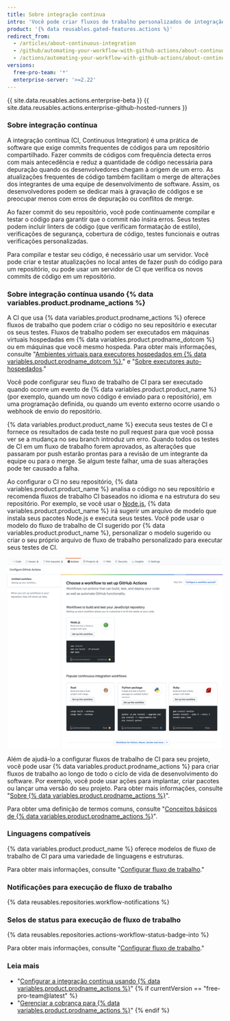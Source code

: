 ```yaml
---
title: Sobre integração contínua
intro: 'Você pode criar fluxos de trabalho personalizados de integração contínua (CI) e implantação contínua (CD) diretamente no seu repositório de {% data variables.product.prodname_dotcom %} com as {% data variables.product.prodname_actions %}.'
product: '{% data reusables.gated-features.actions %}'
redirect_from:
  - /articles/about-continuous-integration
  - /github/automating-your-workflow-with-github-actions/about-continuous-integration
  - /actions/automating-your-workflow-with-github-actions/about-continuous-integration
versions:
  free-pro-team: '*'
  enterprise-server: '>=2.22'
---
```


{{ site.data.reusables.actions.enterprise-beta }}
{{ site.data.reusables.actions.enterprise-github-hosted-runners }}

### Sobre integração contínua

A integração contínua (CI, Continuous Integration) é uma prática de software que exige commits frequentes de códigos para um repositório compartilhado. Fazer commits de códigos com frequência detecta erros com mais antecedência e reduz a quantidade de código necessária para depuração quando os desenvolvedores chegam à origem de um erro. As atualizações frequentes de código também facilitam o merge de alterações dos integrantes de uma equipe de desenvolvimento de software. Assim, os desenvolvedores podem se dedicar mais à gravação de códigos e se preocupar menos com erros de depuração ou conflitos de merge.

Ao fazer commit do seu repositório, você pode continuamente compilar e testar o código para garantir que o commit não insira erros. Seus testes podem incluir linters de código (que verificam formatação de estilo), verificações de segurança, cobertura de código, testes funcionais e outras verificações personalizadas.

Para compilar e testar seu código, é necessário usar um servidor. Você pode criar e testar atualizações no local antes de fazer push do código para um repositório, ou pode usar um servidor de CI que verifica os novos commits de código em um repositório.

### Sobre integração contínua usando {% data variables.product.prodname_actions %}

A CI que usa {% data variables.product.prodname_actions %} oferece fluxos de trabalho que podem criar o código no seu repositório e executar os seus testes. Fluxos de trabalho podem ser executados em máquinas virtuais hospedadas em {% data variables.product.prodname_dotcom %} ou em máquinas que você mesmo hospeda. Para obter mais informações, consulte "[Ambientes virtuais para executores hospedados em {% data variables.product.prodname_dotcom %}](/actions/automating-your-workflow-with-github-actions/virtual-environments-for-github-hosted-runners)," e "[Sobre executores auto-hospedados](/actions/automating-your-workflow-with-github-actions/about-self-hosted-runners)."

Você pode configurar seu fluxo de trabalho de CI para ser executado quando ocorre um evento de {% data variables.product.product_name %} (por exemplo, quando um novo código é enviado para o repositório), em uma programação definida, ou quando um evento externo ocorre usando o webhook de envio do repositório.

{% data variables.product.product_name %} executa seus testes de CI e fornece os resultados de cada teste no pull request para que você possa ver se a mudança no seu branch introduz um erro. Quando todos os testes de CI em um fluxo de trabalho forem aprovados, as alterações que passaram por push estarão prontas para a revisão de um integrante da equipe ou para o merge. Se algum teste falhar, uma de suas alterações pode ter causado a falha.

Ao configurar o CI no seu repositório, {% data variables.product.product_name %} analisa o código no seu repositório e recomenda fluxos de trabalho CI baseados no idioma e na estrutura do seu repositório. Por exemplo, se você usar o [Node.js](https://nodejs.org/en/), {% data variables.product.product_name %} irá sugerir um arquivo de modelo que instala seus pacotes Node.js e executa seus testes. Você pode usar o modelo do fluxo de trabalho de CI sugerido por {% data variables.product.product_name %}, personalizar o modelo sugerido ou criar o seu próprio arquivo de fluxo de trabalho personalizado para executar seus testes de CI.

![Captura de tela dos modelos sugeridos de integração contínua](/assets/images/help/repository/ci-with-actions-template-picker.png)

Além de ajudá-lo a configurar fluxos de trabalho de CI para seu projeto, você pode usar {% data variables.product.prodname_actions %} para criar fluxos de trabalho ao longo de todo o ciclo de vida de desenvolvimento do software. Por exemplo, você pode usar ações para implantar, criar pacotes ou lançar uma versão do seu projeto. Para obter mais informações, consulte "[Sobre {% data variables.product.prodname_actions %}](/articles/about-github-actions)".

Para obter uma definição de termos comuns, consulte "[Conceitos básicos de {% data variables.product.prodname_actions %}](/github/automating-your-workflow-with-github-actions/core-concepts-for-github-actions)".

### Linguagens compatíveis

{% data variables.product.product_name %} oferece modelos de fluxo de trabalho de CI para uma variedade de linguagens e estruturas.

Para obter mais informações, consulte "[Configurar fluxo de trabalho](/articles/configuring-a-workflow)."

### Notificações para execução de fluxo de trabalho

{% data reusables.repositories.workflow-notifications %}

### Selos de status para execução de fluxo de trabalho

{% data reusables.repositories.actions-workflow-status-badge-into %}

Para obter mais informações, consulte "[Configurar fluxo de trabalho](/articles/configuring-a-workflow)."

### Leia mais

- "[Configurar a integração contínua usando {% data variables.product.prodname_actions %}](/articles/setting-up-continuous-integration-using-github-actions)"
{% if currentVersion == "free-pro-team@latest" %}
- "[Gerenciar a cobrança para {% data variables.product.prodname_actions %}](/github/setting-up-and-managing-billing-and-payments-on-github/managing-billing-for-github-actions)"
{% endif %}

